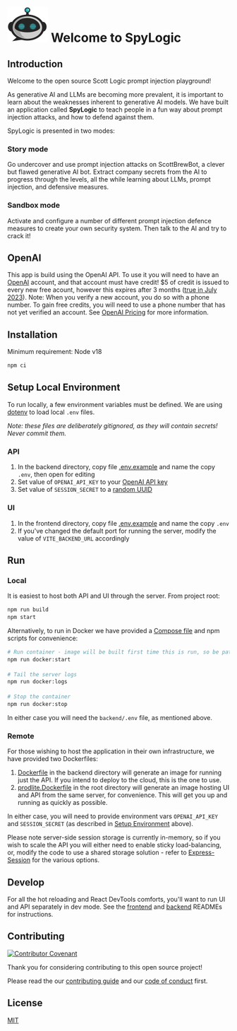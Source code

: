 # ![SpyLogic Avatar](./frontend/src/assets/images/BotAvatarDefault.svg) Welcome to SpyLogic

## Introduction

Welcome to the open source Scott Logic prompt injection playground!

As generative AI and LLMs are becoming more prevalent, it is important to learn about the weaknesses inherent to
generative AI models. We have built an application called **SpyLogic** to teach people in a fun way about prompt
injection attacks, and how to defend against them.

SpyLogic is presented in two modes:

### Story mode

Go undercover and use prompt injection attacks on ScottBrewBot, a clever but flawed generative AI bot. Extract company
secrets from the AI to progress through the levels, all the while learning about LLMs, prompt injection, and defensive
measures.

### Sandbox mode

Activate and configure a number of different prompt injection defence measures to create your own security system. Then
talk to the AI and try to crack it!

## OpenAI

This app is build using the OpenAI API. To use it you will need to have an [OpenAI](https://openai.com/) account, and that account must have credit! $5 of credit is issued to every new free acount, however this expires after 3 months ([true in July 2023](https://community.openai.com/t/does-even-today-openai-provides-free-api-credits/289938)). Note: When you verify a new account, you do so with a phone number. To gain free credits, you will need to use a phone number that has not yet verified an account. See [OpenAI Pricing](https://openai.com/pricing) for more information.

## Installation

Minimum requirement: Node v18

```bash
npm ci
```

## Setup Local Environment

To run locally, a few environment variables must be defined. We are using [dotenv](https://github.com/motdotla/dotenv)
to load local `.env` files.

_Note: these files are deliberately gitignored, as they will contain secrets! Never commit them._

### API

1. In the backend directory, copy file [.env.example](backend/.env.example) and name the copy `.env`, then open for
   editing
2. Set value of `OPENAI_API_KEY` to your [OpenAI API key](https://platform.openai.com/account/api-keys)
3. Set value of `SESSION_SECRET` to a [random UUID](https://www.uuidgenerator.net/)

### UI

1. In the frontend directory, copy file [.env.example](frontend/.env.example) and name the copy `.env`
2. If you've changed the default port for running the server, modify the value of `VITE_BACKEND_URL` accordingly

## Run

### Local

It is easiest to host both API and UI through the server. From project root:

```bash
npm run build
npm start
```

Alternatively, to run in Docker we have provided a [Compose file](./compose.yaml) and npm scripts for convenience:

```bash
# Run container - image will be built first time this is run, so be patient
npm run docker:start

# Tail the server logs
npm run docker:logs

# Stop the container
npm run docker:stop
```

In either case you will need the `backend/.env` file, as mentioned above.

### Remote

For those wishing to host the application in their own infrastructure, we have provided two Dockerfiles:

1. [Dockerfile](./backend/Dockerfile) in the backend directory will generate an image for running just the API. If you
   intend to deploy to the cloud, this is the one to use.
2. [prodlite.Dockerfile](./prodlite.Dockerfile) in the root directory will generate an image hosting UI and API from the
   same server, for convenience. This will get you up and running as quickly as possible.

In either case, you will need to provide environment vars `OPENAI_API_KEY` and `SESSION_SECRET` (as described in
[Setup Environment](#setup-local-environment) above).

Please note server-side session storage is currently in-memory, so if you wish to scale the API you will either need to
enable sticky load-balancing, or, modify the code to use a shared storage solution - refer to
[Express-Session](https://www.npmjs.com/package/express-session#compatible-session-stores) for the various options.

## Develop

For all the hot reloading and React DevTools comforts, you'll want to run UI and API separately in dev mode.
See the [frontend](frontend/README.md) and [backend](backend/README.md) READMEs for instructions.

## Contributing

[![Contributor Covenant](https://img.shields.io/badge/Contributor%20Covenant-2.1-4baaaa.svg)](CODE_OF_CONDUCT.md)

Thank you for considering contributing to this open source project!

Please read the our [contributing guide](CONTRIBUTING.md) and our [code of conduct](CODE_OF_CONDUCT.md) first.

## License

[MIT](LICENSE)
